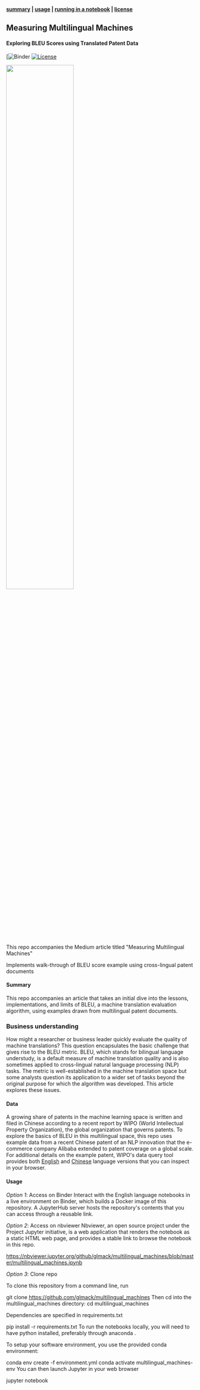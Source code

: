 **[summary](#multilingual_machines) | [usage](#usage) | [running in a notebook](#running-the-notebooks) | [license](#license)**

## Measuring Multilingual Machines
#### Exploring BLEU Scores using Translated Patent Data

[![Binder](https://hub.gke.mybinder.org/user/glmack-multilingual_machines-9q2foo49/notebooks/multilingual_machines.ipynb)
[![License](https://img.shields.io/badge/License-BSD%203--Clause-blue.svg)](https://opensource.org/licenses/BSD-3-Clause)

<img src="img.png" width=60% align="middle">

This repo accompanies the Medium article titled "Measuring Multilingual Machines"

Implements walk-through of BLEU score example using cross-lingual patent documents

#### Summary
This repo accompanies an article that takes an initial dive into the lessons, implementations, and limits of BLEU, a machine translation evaluation algorithm, using examples drawn from multilingual patent documents. 

### Business understanding
How might a researcher or business leader quickly evaluate the quality of machine translations? This question encapsulates the basic challenge that gives rise to the BLEU metric. BLEU, which stands for bilingual language understudy, is a default measure of machine translation quality and is also sometimes applied to cross-lingual natural language processing (NLP) tasks. The metric is well-established in the machine translation space but some analysts question its application to a wider set of tasks beyond the original purpose for which the algorithm was developed. This article explores these issues.

#### Data
A growing share of patents in the machine learning space is written and filed in Chinese according to a recent report by WIPO (World Intellectual Property Organization), the global organization that governs patents. To explore the basics of BLEU in this multilingual space, this repo uses example data from a recent Chinese patent of an NLP innovation that the e-commerce company Alibaba extended to patent coverage on a global scale. For additional details on the example patent, WIPO's data query tool provides both [English](https://patentscope.wipo.int/search/en/detail.jsf?docId=WO2019085779) and [Chinese](https://patentscope.wipo.int/search/zh/detail.jsf?docId=WO2019085779) language versions that you can inspect in your browser. 

#### Usage
*Option 1*: Access on Binder
Interact with the English language notebooks in a live environment on Binder, which builds a Docker image of this repository. A JupyterHub server hosts the repository's contents that you can access through a reusable link.

*Option 2*: Access on nbviewer 
Nbviewer, an open source project under the Project Jupyter initiative, is a web application that renders the notebook as a static HTML web page, and provides a stable link to browse the notebook in this repo.

https://nbviewer.jupyter.org/github/glmack/multilingual_machines/blob/master/multilingual_machines.ipynb

*Option 3*: Clone repo

To clone this repository from a command line, run

git clone https://github.com/glmack/multilingual_machines
Then cd into the multilingual_machines directory: cd multilingual_machines

Dependencies are specified in requirements.txt

pip install -r requirements.txt
To run the notebooks locally, you will need to have python installed, preferably through anaconda .

To setup your software environment, you use the provided conda environment:

conda env create -f environment.yml
conda activate multilingual_machines-env
You can then launch Jupyter in your web browser

jupyter notebook
